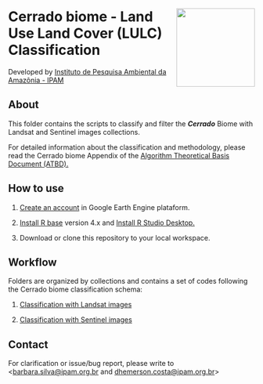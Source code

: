 <div>
    <img src='https://github.com/mapbiomas-brazil/cerrado/blob/mapbiomas60/2-general-map/www/ipam_logo.jpg?raw=true' height='auto' width='160' align='right'>
    <h1>Cerrado biome - Land Use Land Cover (LULC) Classification </h1>
</div>

Developed by [Instituto de Pesquisa Ambiental da Amazônia - IPAM](https://ipam.org.br/)<br>

## About
This folder contains the scripts to classify and filter the ***Cerrado*** Biome with Landsat and Sentinel images collections.

For detailed information about the classification and methodology, please read the Cerrado biome Appendix of the [Algorithm Theoretical Basis Document (ATBD).](https://mapbiomas.org/download-dos-atbds)

## How to use
1. [Create an account](https://signup.earthengine.google.com/) in Google Earth Engine plataform.

2. [Install R base](https://cran.r-project.org/bin/) version 4.x and [Install R Studio Desktop.](https://www.rstudio.com/products/rstudio/download/)

3. Download or clone this repository to your local workspace.

## Workflow
Folders are organized by collections and contains a set of codes following the Cerrado biome classification schema:

1. [Classification with Landsat images](https://github.com/mapbiomas/brazil-cerrado/tree/main/collection-landsat)

2. [Classification with Sentinel images](https://github.com/mapbiomas/brazil-cerrado/tree/main/collection-sentinel)


## Contact
For clarification or issue/bug report, please write to <barbara.silva@ipam.org.br and dhemerson.costa@ipam.org.br>
